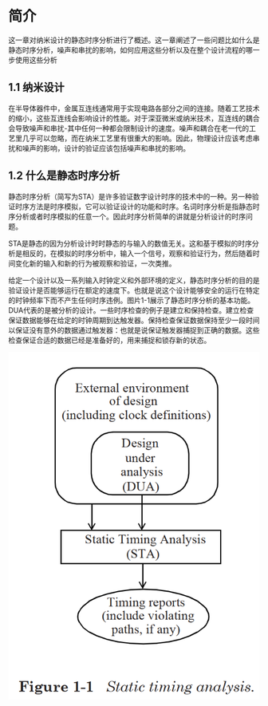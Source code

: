 # 简介
这一章对纳米设计的静态时序分析进行了概述。这一章阐述了一些问题比如什么是静态时序分析，噪声和串扰的影响，如何应用这些分析以及在整个设计流程的哪一步使用这些分析
<br>
## 1.1 纳米设计
在半导体器件中，金属互连线通常用于实现电路各部分之间的连接。随着工艺技术的缩小，这些互连线会影响设计的性能。对于深亚微米或纳米技术，互连线的耦合会导致噪声和串扰-其中任何一种都会限制设计的速度。噪声和耦合在老一代的工艺里几乎可以忽略，而在纳米工艺里有很重大的影响。因此，物理设计应该考虑串扰和噪声的影响，设计的验证应该包括噪声和串扰的影响。
## 1.2 什么是静态时序分析
静态时序分析（简写为STA）是许多验证数字设计时序的技术中的一种。另一种验证时序方法是时序模拟，它可以验证设计的功能和时序。名词时序分析是指静态时序分析或者时序模拟的任意一个。因此时序分析简单的讲就是分析设计的时序问题。

STA是静态的因为分析设计时时静态的与输入的数值无关。这和基于模拟的时序分析是相反的，在模拟的时序分析中，输入一个信号，观察和验证行为，然后随着时间变化新的输入和新的行为被观察和验证，一次类推。

给定一个设计以及一系列输入时钟定义和外部环境的定义，静态时序分析的目的是验证设计是否能够运行在额定的速度下。也就是说这个设计能够安全的运行在特定的时钟频率下而不产生任何时序违例。图片1-1展示了静态时序分析的基本功能。DUA代表的是被分析的设计。一些时序检查的例子是建立和保持检查。建立检查保证数据能够在给定的时钟周期到达触发器。保持检查保证数据保持至少一段时间以保证没有意外的数据通过触发器：也就是说保证触发器捕捉到正确的数据。这些检查保证合适的数据已经是准备好的，用来捕捉和锁存新的状态。
<div align=center>
<img src="https://github.com/Charlie-coder/IC-learning/blob/master/Static%20Timing%20Analysis%20for%20Nanometer%20Designs--A%20Practical%20Approach%20J.%20Bhasker%20%E2%80%A2%20Rakesh%20Chadha%20%E7%BF%BB%E8%AF%91/image.png">
 </div>
